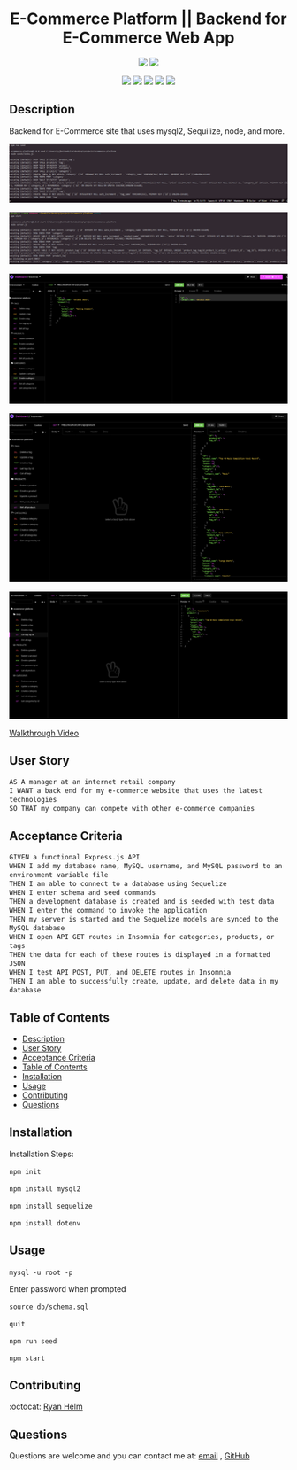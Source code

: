 <h1 align="center">E-Commerce Platform || Backend for E-Commerce Web App</h1>
  
<p align="center">
    <img src="https://img.shields.io/github/languages/top/rjhelm/e-commerce-backend"  />
    <img src="https://img.shields.io/github/last-commit/rjhelm/e-commerce-backend" >
</p>
  
<p align="center">
    <img src="https://img.shields.io/badge/Javascript-yellow" />
    <img src="https://img.shields.io/badge/express-purple" />
    <img src="https://img.shields.io/badge/Sequelize-blue"  />
    <img src="https://img.shields.io/badge/mySQL-blue"  />
    <img src="https://img.shields.io/badge/dotenv-green" />
</p>
   
## Description

 Backend for E-Commerce site that uses mysql2, Sequilize, node, and more.
  
![Seeds](https://github.com/rjhelm/ecommerce-platform/blob/main/assets/run-seeeds.PNG)

![Start](https://github.com/rjhelm/ecommerce-platform/blob/main/assets/start-app.PNG)

![Categories](https://github.com/rjhelm/ecommerce-platform/blob/main/assets/categories-example.PNG)

![Products](https://github.com/rjhelm/ecommerce-platform/blob/main/assets/products-example.PNG)

![Tags](https://github.com/rjhelm/ecommerce-platform/blob/main/assets/tags-example.PNG)

[Walkthrough Video](https://drive.google.com/file/d/1HG7tbH1j7O7NuXNJe_eaGoLNQq8rg5zJ/view)
  
## User Story
  
```
AS A manager at an internet retail company
I WANT a back end for my e-commerce website that uses the latest technologies
SO THAT my company can compete with other e-commerce companies
```
  
## Acceptance Criteria
  
``` 
GIVEN a functional Express.js API
WHEN I add my database name, MySQL username, and MySQL password to an environment variable file
THEN I am able to connect to a database using Sequelize
WHEN I enter schema and seed commands
THEN a development database is created and is seeded with test data
WHEN I enter the command to invoke the application
THEN my server is started and the Sequelize models are synced to the MySQL database
WHEN I open API GET routes in Insomnia for categories, products, or tags
THEN the data for each of these routes is displayed in a formatted JSON
WHEN I test API POST, PUT, and DELETE routes in Insomnia
THEN I am able to successfully create, update, and delete data in my database
```
  
## Table of Contents
- [Description](#description)
- [User Story](#user-story)
- [Acceptance Criteria](#acceptance-criteria)
- [Table of Contents](#table-of-contents)
- [Installation](#installation)
- [Usage](#usage)
- [Contributing](#contributing)
- [Questions](#questions)

## Installation
Installation Steps:
  
`npm init`

`npm install mysql2`

`npm install sequelize`

`npm install dotenv`
  
## Usage

`mysql -u root -p`

Enter password when prompted

`source db/schema.sql`

`quit`

`npm run seed`
  
`npm start`
## Contributing
:octocat: [Ryan Helm](https://github.com/rjhelm)

## Questions
Questions are welcome and you can contact me at: [email](mailto:ryjhelm@gmail.com) , [GitHub](https://github.com/rjhelm)<br />
